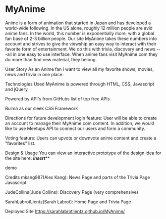 # MyAnime

Anime is a form of animation that started in Japan and has developed a world-wide following. In the US alone, roughly 12 million people are avid anime fans. In the world, this number is exponentially more, with a global fan base of 2-3 billion people. Our site MyAnime takes these 
numbers into account and strives to give the viewship an easy way to interact with their favorite form of entertainment. We do this with trivia, discovery and news ---all in one easy to use interface. When anime fans visit MyAnime.com they do more than find new material, they belong. 


User Story
As an Anime fan I want to view all my favorite shows, movies, news and trivia in one place. 

Technologies Used
MyAnime is powered through HTML, CSS, Javascript and jQuery

Powered by API's from GitHubs list of top free APIs

Bulma as our sleek CSS Framework

Directions for future development
login feature: User will be able to create an account to manage their MyAnime.com content. In addition, we would like to use Meetups API to connect our users and form a community.  

Voting feature: Users can upvote or downvote anime content and create a "favorites" list.


Design & Usage
You can view an interactive prototype of the design idea for the site here: *********insert***********

 demo

Credits
mkang987(Alex Kang): News Page and parts of the Trivia Page Javascript

JudeCollins(Jude Collins): Discovery Page (very comprehensive)

SarahLabrotLientz(Sarah Labrot): Home Page and Trivia Page


Deployed Site
https://sarahlabrotlientz.github.io/MyAnime/